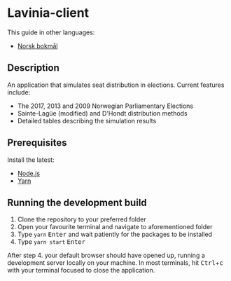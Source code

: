 # Lavinia-client
This guide in other languages:
* [Norsk bokmål](README.nob.md)

## Description
An application that simulates seat distribution in elections. Current features include:
* The 2017, 2013 and 2009 Norwegian Parliamentary Elections
* Sainte-Lagüe (modified) and D'Hondt distribution methods
* Detailed tables describing the simulation results

## Prerequisites
Install the latest:
* [Node.js](https://nodejs.org)
* [Yarn](https://yarnpkg.com)

## Running the development build
1. Clone the repository to your preferred folder
2. Open your favourite terminal and navigate to aforementioned folder
3. Type `yarn` <kbd>Enter</kbd> and wait patiently for the packages to be installed
4. Type `yarn start` <kbd>Enter</kbd>

After step 4. your default browser should have opened up, running a development server locally on your machine. In most terminals, hit <kbd>Ctrl</kbd>+<kbd>c</kbd> with your terminal focused to close the application.
